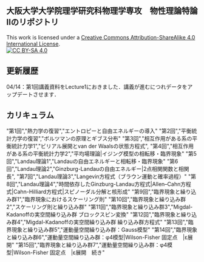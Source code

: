 ## 大阪大学大学院理学研究科物理学専攻　物性理論特論IIのリポジトリ
This work is licensed under a
[Creative Commons Attribution-ShareAlike 4.0 International License][cc-by-sa].<br>
[![CC BY-SA 4.0][cc-by-sa-image]][cc-by-sa]

[cc-by-sa]: http://creativecommons.org/licenses/by-sa/4.0/
[cc-by-sa-image]: https://licensebuttons.net/l/by-sa/4.0/88x31.png
[cc-by-sa-shield]: https://img.shields.io/badge/License-CC%20BY--SA%204.0-lightgrey.svg

## 更新履歴<br>
04/14：第1回講義資料をLecture1におきました．講義が進むにつれデータをアップデートさせます．<br>

## カリキュラム<br>
"第1回","熱力学の復習","エントロピーと自由エネルギーの導入"
"第2回","平衡統計力学の復習","ボルツマンの原理とギブス分布"
"第3回","相互作用がある系の平衡統計力学1","ビリアル展開とvan der Waalsの状態方程式",
"第4回","相互作用がある系の平衡統計力学2","平均場理論|イジング模型の相転移・臨界現象"
"第5回","Landau理論1","Landauの自由エネルギーと相転移・臨界現象"
"第6回","Landau理論2","Ginzburg-Landauの自由エネルギー|2点相関関数と相関長",
"第7回","Landau理論3","Langevin方程式（ブラウン運動と確率過程）"
"第8回","Landau理論4","時間依存したGinzburg-Landau方程式|Allen–Cahn方程式|Cahn-Hilliard方程式|スピノーダル分解と核形成"
"第9回","臨界現象と繰り込み群1","臨界現象におけるスケーリング則"
"第10回","臨界現象と繰り込み群2","スケーリング則と繰り込み群"
"第11回","臨界現象と繰り込み群3","Migdal-Kadanoffの実空間繰り込み群 ブロックスピン変換"
"第12回","臨界現象と繰り込み群4","Migdal-Kadanoffの実空間繰り込み群 繰り込み群方程式"
"第13回","臨界現象と繰り込み群5","運動量空間繰り込み群：Gauss模型"
"第14回","臨界現象と繰り込み群6","運動量空間繰り込み群：φ4模型|Wilson-Fisher 固定点　|ε展開"
"第15回","臨界現象と繰り込み群7","運動量空間繰り込み群：φ4模型|Wilson-Fisher 固定点　|ε展開　続き"
